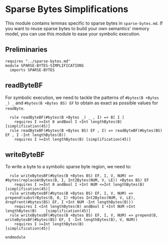 # Sparse Bytes Simplifications

This module contains lemmas specific to sparse bytes in `sparse-bytes.md`. If you want to reuse sparse bytes to build your own semantics' memory model, you can use this module to ease your symbolic execution.

## Preliminaries

```k
requires "../sparse-bytes.md"
module SPARSE-BYTES-SIMPLIFICATIONS
  imports SPARSE-BYTES
```

## readByteBF

For symbolic execution, we need to tackle the patterns of `#bytes(B +Bytes _) _` and `#bytes(B +Bytes BS) EF` to obtain as exact as possible values for `readByte`.

```k
  rule readByteBF(#bytes(B +Bytes _) _ , I) => B[ I ] 
    requires I >=Int 0 andBool I <Int lengthBytes(B) [simplification(45)]
  rule readByteBF(#bytes(B +Bytes BS) EF , I) => readByteBF(#bytes(BS) EF , I -Int lengthBytes(B)) 
    requires I >=Int lengthBytes(B) [simplification(45)]
```


## writeByteBF

To write a byte to a symbolic sparse byte region, we need to:

```k
  rule writeBytesBF(#bytes(B +Bytes BS) EF, I, V, NUM) => #bytes(replaceAtBytes(B, I, Int2Bytes(NUM, V, LE)) +Bytes BS) EF
    requires I >=Int 0 andBool I +Int NUM <=Int lengthBytes(B)  [simplification(45)]
  rule writeBytesBF(#bytes(B +Bytes BS) EF, I, V, NUM) => prepend(substrBytes(B, 0, I) +Bytes Int2Bytes(NUM, V, LE), dropFront(#bytes(BS) EF, I +Int NUM -Int lengthBytes(B)))
    requires I <Int lengthBytes(B) andBool I +Int NUM >Int lengthBytes(B)    [simplification(45)]
  rule writeBytesBF(#bytes(B +Bytes BS) EF, I, V, NUM) => prepend(B, writeBytesBF(#bytes(BS) EF, I -Int lengthBytes(B), V, NUM))
    requires I >=Int lengthBytes(B)                             [simplification(45)]
```

```k
endmodule
```
